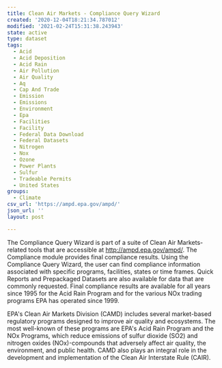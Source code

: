 ```yaml
---
title: Clean Air Markets - Compliance Query Wizard
created: '2020-12-04T18:21:34.787012'
modified: '2021-02-24T15:31:38.243943'
state: active
type: dataset
tags:
  - Acid
  - Acid Deposition
  - Acid Rain
  - Air Pollution
  - Air Quality
  - Aq
  - Cap And Trade
  - Emission
  - Emissions
  - Environment
  - Epa
  - Facilities
  - Facility
  - Federal Data Download
  - Federal Datasets
  - Nitrogen
  - Nox
  - Ozone
  - Power Plants
  - Sulfur
  - Tradeable Permits
  - United States
groups:
  - Climate
csv_url: 'https://ampd.epa.gov/ampd/'
json_url: ''
layout: post

---
```

The Compliance Query Wizard is part of a suite of Clean Air Markets-related tools that are accessible at http://ampd.epa.gov/ampd/. The Compliance module provides final compliance results. Using the Compliance Query Wizard, the user can find compliance information associated with specific programs, facilities, states or time frames. Quick Reports and Prepackaged Datasets are also available for data that are commonly requested. Final compliance results are available for all years since 1995 for the Acid Rain Program and for the various NOx trading programs EPA has operated since 1999.

EPA's Clean Air Markets Division (CAMD) includes several market-based regulatory programs designed to improve air quality and ecosystems. The most well-known of these programs are EPA's Acid Rain Program and the NOx Programs, which reduce emissions of sulfur dioxide (SO2) and nitrogen oxides (NOx)-compounds that adversely affect air quality, the environment, and public health. CAMD also plays an integral role in the development and implementation of the Clean Air Interstate Rule (CAIR).
